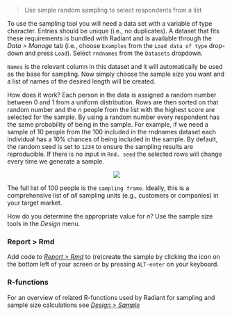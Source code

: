 > Use simple random sampling to select respondents from a list

To use the sampling tool you will need a data set with a variable of type character. Entries should be unique (i.e., no duplicates). A dataset that fits these requirements is bundled with Radiant and is available through the _Data > Manage_ tab (i.e., choose `Examples` from the `Load data of type` drop-down and press `Load`). Select `rndnames` from the `Datasets` dropdown.

`Names` is the relevant column in this dataset and it will automatically be used as the base for sampling. Now simply choose the sample size you want and a list of names of the desired length will be created.

How does it work? Each person in the data is assigned a random number between 0 and 1 from a uniform distribution. Rows are then sorted on that random number and the $n$ people from the list with the highest score are selected for the sample. By using a random number every respondent has the same probability of being in the sample. For example, if we need a sample of 10 people from the 100 included in the rndnames dataset each individual has a 10% chances of being included in the sample. By default, the random seed is set to `1234` to ensure the sampling results are reproducible. If there is no input in `Rnd. seed` the selected rows will change every time we generate a sample.

<p align="center"><img src="figures_design/sampling.png"></p>

The full list of 100 people is the `sampling frame`. Ideally, this is a comprehensive list of _all_ sampling units (e.g., customers or companies) in your target market.

How do you determine the appropriate value for _n_? Use the sample size tools in the _Design_ menu.

### Report > Rmd

Add code to <a href="https://radiant-rstats.github.io/docs/data/report_rmd.html" target="_blank">_Report > Rmd_</a> to (re)create the sample by clicking the <i title="report results" class="fa fa-edit"></i> icon on the bottom left of your screen or by pressing `ALT-enter` on your keyboard. 

### R-functions

For an overview of related R-functions used by Radiant for sampling and sample size calculations see <a href = "https://radiant-rstats.github.io/radiant.design/reference/index.html#section-design-sample" target="_blank">_Design > Sample_</a>
